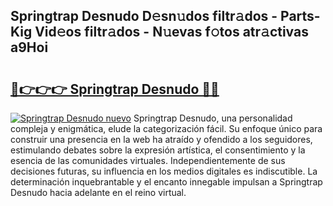 ## Springtrap Desnudo D𝚎sn𝚞dos filtr𝚊dos - Parts-Kig Vid𝚎os filtr𝚊dos - N𝚞evas f𝚘tos atr𝚊ctivas a9Hoi

# <h2><a href="http://mbav8u3.tromn.icu/?c=Springtrap+Desnudo">🔗👉👉👉 Springtrap Desnudo 🔗🔗</a></h2>

[![Springtrap Desnudo nuevo](https://i.imgur.com/pEAQMta.gif)](http://mbav8u3.tromn.icu/?c=Springtrap+Desnudo)
Springtrap Desnudo, una personalidad compleja y enigmática, elude la categorización fácil. Su enfoque único para construir una presencia en la web ha atraído y ofendido a los seguidores, estimulando debates sobre la expresión artística, el consentimiento y la esencia de las comunidades virtuales. Independientemente de sus decisiones futuras, su influencia en los medios digitales es indiscutible. La determinación inquebrantable y el encanto innegable impulsan a Springtrap Desnudo hacia adelante en el reino virtual.
